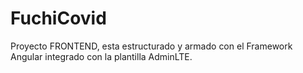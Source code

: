 # FuchiCovid

Proyecto FRONTEND, esta estructurado y armado con el Framework Angular  integrado con la plantilla AdminLTE.
